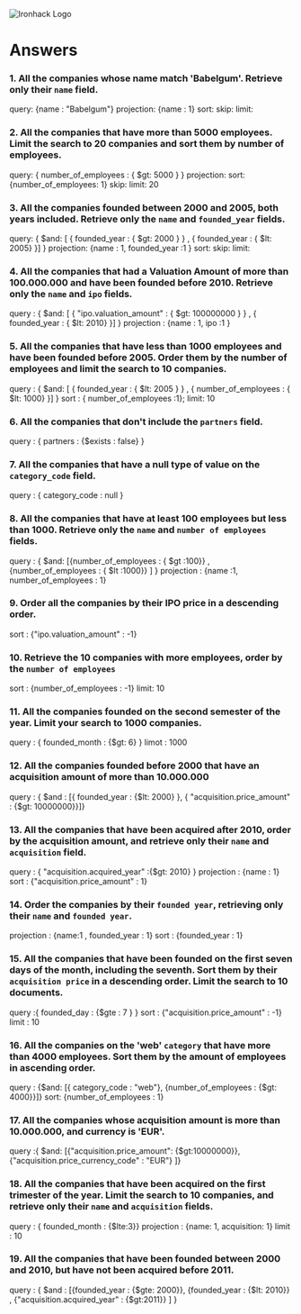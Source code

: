 ![Ironhack Logo](https://i.imgur.com/1QgrNNw.png)

# Answers

### 1. All the companies whose name match 'Babelgum'. Retrieve only their `name` field.

query: {name : "Babelgum"}
projection: {name : 1}
sort: 
skip: 
limit: 

### 2. All the companies that have more than 5000 employees. Limit the search to 20 companies and sort them by **number of employees**.

query: { number_of_employees : { $gt: 5000 } }
projection: 
sort: {number_of_employees: 1}
skip: 
limit: 20

### 3. All the companies founded between 2000 and 2005, both years included. Retrieve only the `name` and `founded_year` fields.
query: { $and: [ { founded_year : { $gt: 2000 } } , { founded_year : { $lt: 2005} }] }
projection: {name : 1, founded_year :1 }
sort: 
skip: 
limit: 


### 4. All the companies that had a Valuation Amount of more than 100.000.000 and have been founded before 2010. Retrieve only the `name` and `ipo` fields.

query : { $and: [ { "ipo.valuation_amount" : { $gt: 100000000 } } , { founded_year : { $lt: 2010} }] }
projection : {name : 1,  ipo :1 }


### 5. All the companies that have less than 1000 employees and have been founded before 2005. Order them by the number of employees and limit the search to 10 companies.

query : { $and: [ { founded_year : { $lt: 2005 } } , { number_of_employees : { $lt: 1000} }] }
sort : { number_of_employees :1};
limit: 10

### 6. All the companies that don't include the `partners` field.

query : { partners : {$exists : false}  }

### 7. All the companies that have a null type of value on the `category_code` field.

query : { category_code : null  }

### 8. All the companies that have at least 100 employees but less than 1000. Retrieve only the `name` and `number of employees` fields.

query : { $and: [{number_of_employees : { $gt :100}} , {number_of_employees : { $lt :1000}} ]  }
projection : {name :1, number_of_employees : 1}

### 9. Order all the companies by their IPO price in a descending order.
sort : {"ipo.valuation_amount" : -1}

### 10. Retrieve the 10 companies with more employees, order by the `number of employees`

sort : {number_of_employees : -1}
limit: 10

### 11. All the companies founded on the second semester of the year. Limit your search to 1000 companies.

query : { founded_month : {$gt: 6}  }
limot : 1000

<!-- ### 12. All the companies that have been 'deadpooled' after the third year. -->

<!-- Your Code Goes Here -->

### 12. All the companies founded before 2000 that have an acquisition amount of more than 10.000.000

query : { $and : [{ founded_year : {$lt: 2000}  }, { "acquisition.price_amount" : {$gt: 10000000}}]}


### 13. All the companies that have been acquired after 2010, order by the acquisition amount, and retrieve only their `name` and `acquisition` field.

query : { "acquisition.acquired_year"  :{$gt: 2010}   }
projection : {name : 1}
sort : {"acquisition.price_amount" : 1}




### 14. Order the companies by their `founded year`, retrieving only their `name` and `founded year`.


projection : {name:1 , founded_year : 1}
sort : {founded_year : 1}

### 15. All the companies that have been founded on the first seven days of the month, including the seventh. Sort them by their `acquisition price` in a descending order. Limit the search to 10 documents.

query :{ founded_day : {$gte : 7 }   }
sort :  {"acquisition.price_amount" : -1}
limit : 10

### 16. All the companies on the 'web' `category` that have more than 4000 employees. Sort them by the amount of employees in ascending order.

query : {$and: [{ category_code : "web"}, {number_of_employees : {$gt: 4000}}]}
sort: {number_of_employees : 1}

### 17. All the companies whose acquisition amount is more than 10.000.000, and currency is 'EUR'.

query :{ $and: [{"acquisition.price_amount": {$gt:10000000}}, {"acquisition.price_currency_code" : "EUR"}  ]}

### 18. All the companies that have been acquired on the first trimester of the year. Limit the search to 10 companies, and retrieve only their `name` and `acquisition` fields.

query : {  founded_month : {$lte:3}}
projection : {name: 1, acquisition: 1}
limit : 10


### 19. All the companies that have been founded between 2000 and 2010, but have not been acquired before 2011.

query : { $and : [{founded_year : {$gte: 2000}}, {founded_year : {$lt: 2010}} , {"acquisition.acquired_year" : {$gt:2011}} ] }